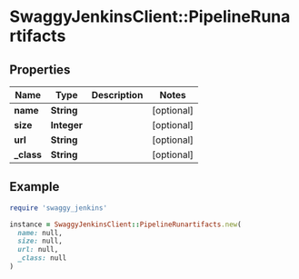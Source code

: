 # SwaggyJenkinsClient::PipelineRunartifacts

## Properties

| Name | Type | Description | Notes |
| ---- | ---- | ----------- | ----- |
| **name** | **String** |  | [optional] |
| **size** | **Integer** |  | [optional] |
| **url** | **String** |  | [optional] |
| **_class** | **String** |  | [optional] |

## Example

```ruby
require 'swaggy_jenkins'

instance = SwaggyJenkinsClient::PipelineRunartifacts.new(
  name: null,
  size: null,
  url: null,
  _class: null
)
```

